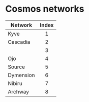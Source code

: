 # Cosmos networks

| Network    | Index |
|------------|:-----:|
| Kyve       |   1   |
| Cascadia   |   2   |
|            |   3   |
| Ojo        |   4   |
| Source     |   5   |
| Dymension  |   6   |
| Nibiru     |   7   |
| Archway    |   8   |
